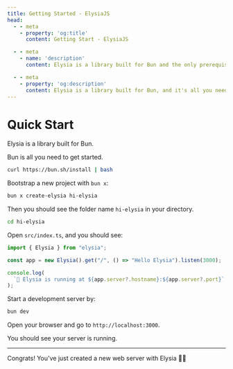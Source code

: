 ```yaml
---
title: Getting Started - ElysiaJS
head:
  - - meta
    - property: 'og:title'
      content: Getting Start - ElysiaJS

  - - meta
    - name: 'description'
      content: Elysia is a library built for Bun and the only prerequisite. To start, boostrap a new project with "bun create elysia hi-elysia" and start development server with "bun dev". This is all it need to do a quick start or getting start with ElysiaJS

  - - meta
    - property: 'og:description'
      content: Elysia is a library built for Bun, and it's all you need to get started. Bootstrap a new project with "bun create elysia hi-elysia" and start the development server with "bun dev". That's all you need to work on Elysia.js!
---
```


# Quick Start
Elysia is a library built for Bun.

Bun is all you need to get started.
```bash
curl https://bun.sh/install | bash
```

Bootstrap a new project with `bun x`:
```bash
bun x create-elysia hi-elysia
```

Then you should see the folder name `hi-elysia` in your directory.
```bash
cd hi-elysia
```

Open `src/index.ts`, and you should see:
```typescript
import { Elysia } from "elysia";

const app = new Elysia().get("/", () => "Hello Elysia").listen(3000);

console.log(
  `🦊 Elysia is running at ${app.server?.hostname}:${app.server?.port}`
);
```

Start a development server by:
```bash
bun dev
```

Open your browser and go to `http://localhost:3000`.

You should see your server is running.

---

Congrats! You've just created a new web server with Elysia 🎉🎉
